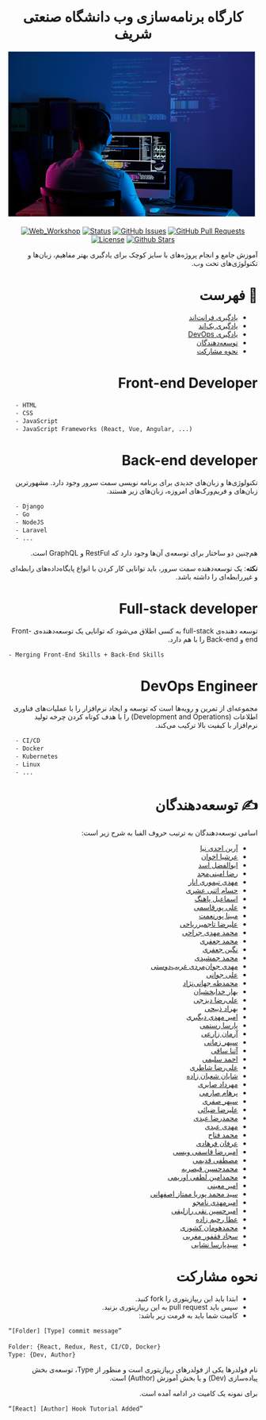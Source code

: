 
<h1 align="center">
کارگاه برنامه‌سازی وب دانشگاه صنعتی شریف
</h1>


<div align="center">


<img src="./Statics/web_workshop.png" alt="Sharif Web Programming Workshop">

[![Web_Workshop](https://img.shields.io/badge/web-workshop-orange.svg)](https://github.com/ssc-public/Web-Workshop)
[![Status](https://img.shields.io/badge/status-active-success.svg)]()
[![GitHub Issues](https://img.shields.io/github/issues/ssc-public/Web-Workshop.svg)](https://github.com/ssc-public/Web-Workshop/issues)
[![GitHub Pull Requests](https://img.shields.io/github/issues-pr/ssc-public/Web-Workshop.svg)](https://github.com/ssc-public/Web-Workshop/pulls)
[![License](https://img.shields.io/badge/license-MIT-blue.svg)](LICENSE.md)
[![Github Stars](https://img.shields.io/github/stars/ssc-public/Web-Workshop?style=social)]([https://](https://github.com/ssc-public/Web-Workshop/stargazers))

</div>

<div dir="rtl">

<p align="center">

</p>
    آموزش جامع و انجام پروژه‌های با سایز کوچک برای یادگیری بهتر مفاهیم، زبان‌ها و تکنولوژی‌های تحت وب.

# 📝 فهرست 
 - [یادگیری فرانت‌اند](#front-end-developer)
 - [یادگیری بک‌اند](#back-end-developer)
 - [یادگیری DevOps](#devops-engineer)
 - [توسعه‌دهندگان](#✍️-توسعه‌دهندگان)
 - [نحوه مشارکت](#نحوه-مشارکت)


# Front-end Developer


<div dir="ltr">

```
  - HTML
  - CSS
  - JavaScript
  - JavaScript Frameworks (React, Vue, Angular, ...)
```
</div>
 


# Back-end developer

تکنولوژی‌ها و زبان‌های جدیدی برای  برنامه نویسی سمت سرور وجود دارد. مشهورترین زبان‌های و فریم‌ورک‌های امروزه، زبان‌های زیر هستند.

<div dir="ltr">

```
  - Django
  - Go
  - NodeJS
  - Laravel
  - ...
```
</div>

هم‌چنین دو ساختار برای توسعه‌ی آن‌ها وجود دارد که RestFul و GraphQL است. 


**نکته**: یک توسعه‌دهنده سمت سرور، باید توانایی کار کردن با انواع پایگاه‌داده‌های رابطه‌ای و غیررابطه‌ای را داشته باشد.


# Full-stack developer

توسعه دهنده‌ی full-stack به کسی اطلاق می‌شود که توانایی یک توسعه‌دهنده‌ی Front-end و Back-end را با هم دارد.

<div dir="ltr">

```
- Merging Front-End Skills + Back-End Skills
```
</div>


# DevOps Engineer 

مجموعه‌ای از تمرین‌ و رویه‌ها است که توسعه و ایجاد نرم‌افزار را با عملیات‌های فناوری اطلاعات (Development and Operations) را با هدف کوتاه کردن چرخه تولید نرم‌افزار با کیفیت بالا ترکیب می‌کند.

<div dir="ltr">

```
  - CI/CD
  - Docker
  - Kubernetes
  - Linux
  - ...
```
</div>



# ✍️ توسعه‌دهندگان

اسامی توسعه‌دهندگان به ترتیب حروف الفبا به شرح زیر است:
- [آرین احدی نیا](https://github.com/AryanAhadinia)
- [عرشیا اخوان](https://github.com/ArshiAAkhavan)
- [ابوالفضل اسد](https://github.com/abolfazlasad)
- [رضا امینی‌مجد](https://github.com/rezaaminimajd)
- [مهدی تیموری انار](https://github.com/mahditeymoorianar)
- [حسام اثنی عشری](https://github.com/hessamasna)
- [اسماعیل پاهنگ](https://github.com/esmaeil1377)
- [علی پورقاسمی](https://github.com/sh3rLock3d)
- [مبینا پورنعمت](https://github.com/Mobinapournemat)
- [علیرضا تاجمیرریاحی](https://github.com/AlirezaT99)
- [محمد مهدی جراحی](https://github.com/Jarrahi-MM)
- [محمد جعفری](https://github.com/Mohammadjafari80)
- [نگین جعفری](https://github.com/neginjafariii)
- [محمد جمشیدی](https://github.com/jamshidi799)
- [مهدی جوان‌مردی غریب‌دوستی](https://github.com/Mjg79)
- [علی جوانی](https://github.com/AliJavanJ1)
- [محمدطه جهانی‌نژاد](https://github.com/TahaJahani)
- [بهار خدابخشیان](https://github.com/baharkhd)
- [علی‌رضا دیزجی](https://github.com/alirezadizaji)
- [بهراد ذبیحی](https://github.com/8ehrad)
- [امیر مهدی دیگبری](https://github.com/amdigbari)
- [پارسا رستمی](https://github.com/parsarsm)
- [آرمان زارعی](https://github.com/ArmanZarei)
- [سپهر زمانی](https://github.com/sepzame)
- [آتنا ساقی](https://github.com/atenasadat)
- [احمد سلیمی](https://github.com/ahmadsalimi)
- [علی‌رضا شاطری](https://github.com/ShAlireza)
- [شایان شعبان زاده](https://github.com/Shayan-Shabanzadeh)
- [مهرداد صابری](https://github.com/Sa1378)
- [پرهام صارمی](https://github.com/parhamsaremi)
- [سپهر صفری](https://github.com/sepehrs1378)
- [علیرضا ضیائی](https://github.com/alrz1999)
- [محمدرضا عبدی](https://github.com/baharkhd)
- [مهدی عبدی](https://github.com/itsmehdiabdi)
- [محمد فتاح](https://github.com/mohammad-fattah)
- [عرفان فرهادی](https://github.com/farhadi-erfan)
- [امیررضا قاسمی ویسی](https://github.com/amirzgh)
- [مصطفی قدیمی](https://github.com/mostafaghadimi)
- [محمدحسین قیصریه](https://github.com/mhgheisarieh)
- [محمدامین لطفی اوریمی](https://github.com/aminlotfi)
- [امیر معینی](https://github.com/amir-mi)
- [سید محمد پوریا ممتاز اصفهانی](https://github.com/pourya-momtaz)
- [امیرمهدی نامجو](https://github.com/titansarus)
- [امیرحسین نقی رازلیقی](https://github.com/AmirHossein-nr)
- [عطا رحیم زاده](https://github.com/atarhz)
- [محمدهومان کشوری](https://github.com/bigwhoman)
- [سجاد فقفور مغربی](https://github.com/sfmqrb)
- [سیدپارسا نشایی](https://github.com/spneshaei)

# نحوه مشارکت

- ابتدا باید این ریپازیتوری را fork کنید.
- سپس باید  pull request به این ریپازیتوری بزنید.
-  کامیت شما باید به فرمت زیر باشد:

<div dir="ltr">

```
“[Folder] [Type] commit message”

Folder: {React, Redux, Rest, CI/CD, Docker}
Type: {Dev, Author}
```
</div>
 نام فولدرها یکی از فولدرهای ریپازیتوری است و منظور از Type، توسعه‌ی بخش پیاده‌سازی (Dev) و یا بخش آموزش (Author) است. 
  
  برای نمونه یک کامیت در ادامه آمده است.

<div dir="ltr">

```
“[React] [Author] Hook Tutorial Added”
```
</div>
</div>

